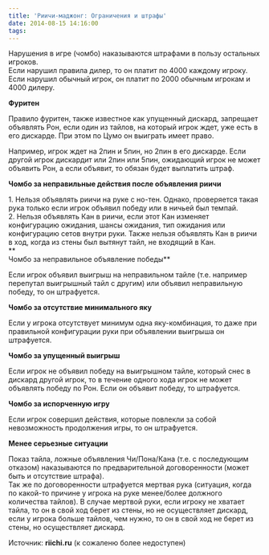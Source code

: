 ```yaml
---
title: 'Риичи-маджонг: Ограничения и штрафы'
date: 2014-08-15 14:16:00
tags:
---
```


Нарушения в игре (чомбо) наказываются штрафами в пользу остальных игроков.  
Если нарушил правила дилер, то он платит по 4000 каждому игроку.  
Если нарушил обычный игрок, он платит по 2000 обычным игрокам и 4000 дилеру.
<!-- more -->

**Фуритен**

Правило фуритен, также известное как упущенный дискард, запрещает объявлять Рон, если один из тайлов, на который игрок ждет, уже есть в его дискарде. При этом по Цумо он выиграть имеет право.

Например, игрок ждет на 2пин и 5пин, но 2пин в его дискарде. Если другой игрок дискардит или 2пин или 5пин, ожидающий игрок не может объявить Рон, а если объявит, то обязан будет выплатить штраф.

**Чомбо за неправильные действия после объявления риичи**

1\. Нельзя объявлять риичи на руке с но-тен. Однако, проверяется такая рука только если игрок объявил победу или в ничьей был темпай.  
2\. Нельзя объявлять Кан в риичи, если этот Кан изменяет конфигурацию ожидания, шансы ожидания, тип ожидания или конфигурацию сетов внутри руки. Также нельзя объявлять Кан в риичи в ход, когда из стены был вытянут тайл, не входящий в Кан.  
**  
Чомбо за неправильное объявление победы**

Если игрок объявил выигрыш на неправильном тайле (т.е. например перепутал выигрышный тайл с другим) или объявил неправильную победу, то он штрафуется.

**Чомбо за отсутствие минимального яку**

Если у игрока отсутствует минимум одна яку-комбинация, то даже при правильной конфигурации руки при объявлении выигрыша он штрафуется.

**Чомбо за упущенный выигрыш**

Если игрок не объявил победу на выигрышном тайле, который снес в дискард другой игрок, то в течение одного хода игрок не может объявлять победу по Рон. Если он объявит победу, то штрафуется.

**Чомбо за испорченную игру**

Если игрок совершил действия, которые повлекли за собой невозможность продолжения игры, то он штрафуется.

**Менее серьезные ситуации**

Показ тайла, ложные объявления Чи/Пона/Кана (т.е. с последующим отказом) наказываются по предварительной договоренности (может быть и отсутствие штрафа).  
Так же по договоренности штрафуется мертвая рука (ситуация, когда по какой-то причине у игрока на руке менее/более должного количества тайлов). В случае мертвой руки, если игроку не хватает тайла, то он в свой ход берет из стены, но не осуществляет дискард, если у игрока больше тайлов, чем нужно, то он в свой ход не берет из стены, но осуществляет дискард.


Источник: **riichi.ru** (к сожаленю более недоступен)
